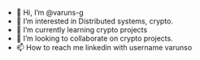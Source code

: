 - 👋 Hi, I’m @varuns-g
- 👀 I’m interested in Distributed systems, crypto.
- 🌱 I’m currently learning crypto projects
- 💞️ I’m looking to collaborate on crypto projects.
- 📫 How to reach me linkedin with username varunso

<!---
varuns-g/varuns-g is a ✨ special ✨ repository because its `README.md` (this file) appears on your GitHub profile.
You can click the Preview link to take a look at your changes.
--->
